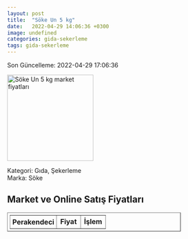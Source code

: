 ```yaml
---
layout: post
title:  "Söke Un 5 kg"
date:   2022-04-29 14:06:36 +0300
image: undefined
categories: gida-sekerleme
tags: gida-sekerleme
---
```


Son Güncelleme: 2022-04-29 17:06:36

<img src="undefined" width="200" alt="Söke Un 5 kg market fiyatları" />

Kategori: Gıda, Şekerleme
<br />
Marka: Söke

<h2>Market ve Online Satış Fiyatları</h2>

<table border="1" style="padding: 5px;width:80%;">
  <tr>
    <td style="padding: 5px;"><strong>Perakendeci</strong></td>
    <td><strong>Fiyat</strong></td>
    <td><strong>İşlem</strong></td>
  </tr>
  
</table>
